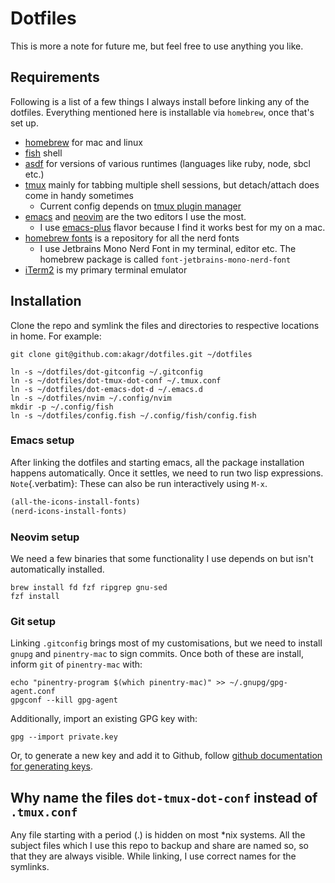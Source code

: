 # Dotfiles

This is more a note for future me, but feel free to use anything you
like.

## Requirements

Following is a list of a few things I always install before linking any
of the dotfiles. Everything mentioned here is installable via
`homebrew`, once that's set up.

- [homebrew](https://brew.sh/) for mac and linux
- [fish](https://fishshell.com/) shell
- [asdf](https://asdf-vm.com/) for versions of various runtimes (languages like ruby, node, sbcl etc.)
- [tmux](https://github.com/tmux/tmux/wiki) mainly for tabbing multiple shell sessions, but detach/attach does come in handy sometimes
  - Current config depends on [tmux plugin manager](https://github.com/tmux-plugins/tpm)
- [emacs](https://www.gnu.org/software/emacs/) and [neovim](https://neovim.io/) are the two editors I use the most.
  - I use [emacs-plus](https://github.com/d12frosted/homebrew-emacs-plus) flavor because I find it works best for my on a mac.
- [homebrew fonts](https://github.com/Homebrew/homebrew-cask-fonts) is a repository for all the nerd fonts
  - I use Jetbrains Mono Nerd Font in my terminal, editor etc. The homebrew package is called `font-jetbrains-mono-nerd-font`
- [iTerm2](https://iterm2.com) is my primary terminal emulator


## Installation

Clone the repo and symlink the files and directories to respective
locations in home. For example:

```fish
git clone git@github.com:akagr/dotfiles.git ~/dotfiles

ln -s ~/dotfiles/dot-gitconfig ~/.gitconfig
ln -s ~/dotfiles/dot-tmux-dot-conf ~/.tmux.conf
ln -s ~/dotfiles/dot-emacs-dot-d ~/.emacs.d
ln -s ~/dotfiles/nvim ~/.config/nvim
mkdir -p ~/.config/fish
ln -s ~/dotfiles/config.fish ~/.config/fish/config.fish
```

### Emacs setup

After linking the dotfiles and starting emacs, all the package
installation happens automatically. Once it settles, we need to run two
lisp expressions. `Note`{.verbatim}: These can also be run interactively
using `M-x`.

```lisp
(all-the-icons-install-fonts)
(nerd-icons-install-fonts)
```

### Neovim setup

We need a few binaries that some functionality I use depends on but isn't automatically installed.

```fish
brew install fd fzf ripgrep gnu-sed
fzf install
```

### Git setup

Linking `.gitconfig` brings most of my customisations, but we need to
install `gnupg` and `pinentry-mac` to sign commits. Once both of these
are install, inform `git` of `pinentry-mac` with:

```fish
echo "pinentry-program $(which pinentry-mac)" >> ~/.gnupg/gpg-agent.conf
gpgconf --kill gpg-agent
```

Additionally, import an existing GPG key with:

```fish
gpg --import private.key
```

Or, to generate a new key and add it to Github, follow [github
documentation for generating
keys](https://docs.github.com/en/authentication/managing-commit-signature-verification/generating-a-new-gpg-key).

## Why name the files `dot-tmux-dot-conf` instead of `.tmux.conf`

Any file starting with a period (.) is hidden on most \*nix systems. All
the subject files which I use this repo to backup and share are named
so, so that they are always visible. While linking, I use correct names
for the symlinks.
